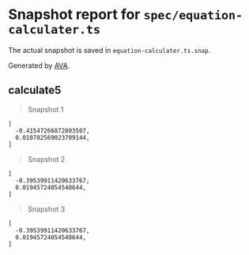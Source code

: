 # Snapshot report for `spec/equation-calculater.ts`

The actual snapshot is saved in `equation-calculater.ts.snap`.

Generated by [AVA](https://avajs.dev).

## calculate5

> Snapshot 1

    [
      -0.41547266872803507,
      0.010702569023709144,
    ]

> Snapshot 2

    [
      -0.39539911420633767,
      0.01945724054548644,
    ]

> Snapshot 3

    [
      -0.39539911420633767,
      0.01945724054548644,
    ]
